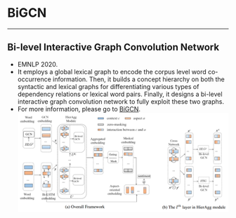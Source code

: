 # BiGCN

---

## Bi-level Interactive Graph Convolution Network

* EMNLP 2020.
* It employs a global lexical graph to encode the corpus level word co-occurrence information. Then, it builds a concept hierarchy on both the syntactic and lexical graphs for differentiating various types of dependency relations or lexical word pairs. Finally, it designs a bi-level interactive graph convolution network to fully exploit these two graphs.
* For more information, please go to [BiGCN](https://github.com/NLPWM-WHU/BiGCN).
![An overview of the proposed model](./img/model.png)
